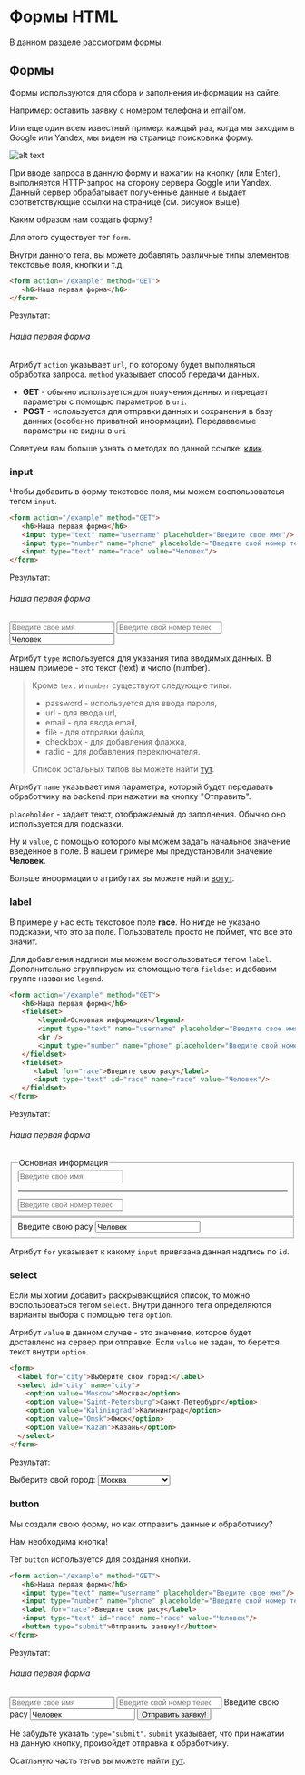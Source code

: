 # Формы HTML

В данном разделе рассмотрим формы.

## Формы

Формы используются для сбора и заполнения информации на сайте.

Например: оставить заявку с номером телефона и email'ом.

Или еще один всем известный пример: каждый раз, когда мы заходим в Google или Yandex, мы видем на странице поисковика форму.

![alt text](https://user-images.githubusercontent.com/4215285/52410916-fe611580-2aea-11e9-89cc-d6af0cd1ef40.jpeg)

При вводе запроса в данную форму и нажатии на кнопку (или Enter), выполняется HTTP-запрос на сторону
сервера Goggle или Yandex. Данный сервер обрабатывает полученные данные и выдает соответствующие
ссылки на странице (см. рисунок выше). 

Каким образом нам создать форму?

Для этого существует тег `form`.

Внутри данного тега, вы можете добавлять различные типы элементов: текстовые поля, кнопки и т.д.

```html
<form action="/example" method="GET">
   <h6>Наша первая форма</h6> 
</form>
```

Результат:

<div class="html">
    <form action="/example" method="GET">
       <h6>Наша первая форма</h6> 
    </form>
</div>

Атрибут `action` указывает `url`, по которому будет выполняться обработка запроса.
`method` указывает способ передачи данных. 

* **GET** - обычно используется для получения данных
и передает параметры с помощью параметров в `uri`. 
* **POST** - используется для отправки данных и сохранения в базу данных (особенно приватной информации). 
Передаваемые параметры не видны в `uri`

Советуем вам больше узнать о методах по данной ссылке: [клик](https://developer.mozilla.org/ru/docs/Web/HTTP/Methods).

### input

Чтобы добавить в форму текстовое поля, мы можем воспользоватсья тегом `input`.

```html
<form action="/example" method="GET">
   <h6>Наша первая форма</h6> 
   <input type="text" name="username" placeholder="Введите свое имя"/>
   <input type="number" name="phone" placeholder="Введите свой номер телефона"/>
   <input type="text" name="race" value="Человек"/>
</form>
```

Результат:

<div class="html">
    <form action="/example" method="GET">
       <h6>Наша первая форма</h6> 
       <input class="form-control" type="text" name="username" placeholder="Введите свое имя"/>
       <input class="form-control" type="number" name="phone" placeholder="Введите свой номер телефона"/>
       <input class="form-control" type="text" name="race" value="Человек"/>
    </form>
</div>

Атрибут `type` используется для указания типа вводимых данных. В нашем примере - это текст (text) и число (number).

> Кроме `text` и `number` существуют следующие типы:
> * password - используется для ввода пароля,
> * url - для ввода url,
> * email - для ввода email,
> * file - для отправки файла,
> * checkbox - для добавления флажка,
> * radio - для добавления переключателя.
>
> Список остальных типов вы можете найти [тут](https://html5book.ru/html5-forms/).

Атрибут `name` указывает имя параметра, который будет передавать обработчику на backend при нажатии на кнопку "Отправить".

`placeholder` - задает текст, отображаемый до заполнения. Обычно оно используется для подсказки.

Ну и `value`, с помощью которого мы можем задать начальное значение введенное в поле. В нашем примере мы предустановили значение **Человек**.

Больше информации о атрибутах вы можете найти [вотут](https://html5book.ru/html5-forms/).

### label

В примере у нас есть текстовое поле **race**. Но нигде не указано подсказки, что это за поле. 
Пользователь просто не поймет, что все это значит.

Для добавления надписи мы можем воспользоваться тегом `label`. 
Дополнительно сгруппируем их спомощью тега `fieldset` и добавим группе название `legend`.

```html
<form action="/example" method="GET">
   <h6>Наша первая форма</h6> 
   <fieldset>
       <legend>Основная информация</legend>
       <input type="text" name="username" placeholder="Введите свое имя"/>
       <hr />
       <input type="number" name="phone" placeholder="Введите свой номер телефона"/>
   </fieldset>
   <fieldset>
      <label for="race">Введите свою расу</label>
      <input type="text" id="race" name="race" value="Человек"/>
   </fieldset>
</form>
```

Результат:

<div class="html">
    <form action="/example" method="GET">
       <h6>Наша первая форма</h6> 
       <fieldset>
           <legend>Основная информация</legend>
           <input class="form-control" type="text" name="username" placeholder="Введите свое имя"/>
           <hr />
           <input class="form-control" type="number" name="phone" placeholder="Введите свой номер телефона"/>
       </fieldset>
       <fieldset>
          <label for="race">Введите свою расу</label>
          <input class="form-control" type="text" id="race" name="race" value="Человек"/>
       </fieldset>
    </form>
</div>

Атрибут `for` указывает к какому `input` привязана данная надпись по `id`.

### select

Если мы хотим добавить раскрывающийся список, то можно воспользоваться тегом `select`.
Внутри данного тега определяются варианты выбора с помощью тега `option`. 

Атрибут `value` в данном случае - это значение, которое будет доставлено на сервер при отправке.
Если `value` не задан, то берется текст внутри `option`.

```html
<form>
  <label for="city">Выберите свой город:</label>
  <select id="city" name="city">
    <option value="Moscow">Москва</option>
    <option value="Saint-Petersburg">Санкт-Петербург</option>
    <option value="Kaliningrad">Калининград</option>
    <option value="Omsk">Омск</option>
    <option value="Kazan">Казань</option>
  </select>
</form>
```

Результат:

<div class="html">
    <form>
      <label for="city">Выберите свой город:</label>
      <select id="city" name="city">
        <option value="Moscow">Москва</option>
        <option value="Saint-Petersburg">Санкт-Петербург</option>
        <option value="Kaliningrad">Калининград</option>
        <option value="Omsk">Омск</option>
        <option value="Kazan">Казань</option>
      </select>
    </form>
</div>


### button

Мы создали свою форму, но как отправить данные к обработчику?

Нам необходима кнопка!

Тег `button` используется для создания кнопки.

```html
<form action="/example" method="GET">
   <h6>Наша первая форма</h6> 
   <input type="text" name="username" placeholder="Введите свое имя"/>
   <input type="number" name="phone" placeholder="Введите свой номер телефона"/>
   <label for="race">Введите свою расу</label>
   <input type="text" id="race" name="race" value="Человек"/>
   <button type="submit">Отправить заявку!</button>
</form>
```

Результат:

<div class="html">
    <form action="/example" method="GET">
       <h6>Наша первая форма</h6> 
       <input class="form-control" type="text" name="username" placeholder="Введите свое имя"/>
       <input class="form-control" type="number" name="phone" placeholder="Введите свой номер телефона"/>
       <label for="race">Введите свою расу</label>
       <input class="form-control" type="text" id="race" name="race" value="Человек"/>
       <button class="btn btn-success" type="submit">Отправить заявку!</button>
    </form>
</div>

Не забудьте указать `type="submit"`. `submit` указывает, что при нажатии на данную кнопку, произойдет отправка к обработчику.

Осатльную часть тегов вы можете найти [тут](https://html5book.ru/html5-forms/).
